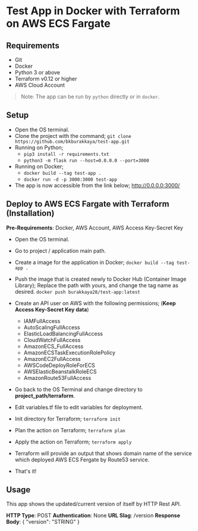 # Test App in Docker with Terraform on AWS ECS Fargate

## Requirements

- Git
- Docker
- Python 3 or above
- Terraform v0.12 or higher
- AWS Cloud Account

> Note: The app can be run by `python` directly or in `docker`.


## Setup

- Open the OS terminal.
- Clone the project with the command; 
`git clone https://github.com/bkburakkaya/test-app.git`
- Running on Python;
    -   `pip3 install -r requirements.txt`
    -   `python3 -m flask run --host=0.0.0.0 --port=3000`
- Running on Docker;
    -   `docker build --tag test-app .`
    -   `docker run -d -p 3000:3000 test-app`
- The app is now accessible from the link below;
http://0.0.0.0:3000/


## Deploy to AWS ECS Fargate with Terraform (Installation)

**Pre-Requirements**: Docker, AWS Account, AWS Access Key-Secret Key
- Open the OS terminal.
- Go to project / application main path.
- Create a image for the application in Docker;
`docker build --tag test-app .`
- Push the image that is created newly to Docker Hub (Container Image Library); 
Replace the path with yours, and change the tag name as desired.
`docker push burakkaya28/test-app:latest`
- Create an API user on AWS with the following permissions; (**Keep Access Key-Secret Key data**)
    - IAMFullAccess
    - AutoScalingFullAccess
    - ElasticLoadBalancingFullAccess
    - CloudWatchFullAccess
    - AmazonECS_FullAccess
    - AmazonECSTaskExecutionRolePolicy
    - AmazonEC2FullAccess
    - AWSCodeDeployRoleForECS
    - AWSElasticBeanstalkRoleECS
    - AmazonRoute53FullAccess
    
- Go back to the OS Terminal and change directory to **project_path/terraform**.
- Edit variables.tf file to edit variables for deployment.
- Init directory for Terraform;
`terraform init`
- Plan the action on Terraform;
`terraform plan`
- Apply the action on Terraform;
`terraform apply`
- Terraform will provide an output that shows domain name of the service which deployed AWS ECS Fergate by Route53 service.
- That's it!

## Usage

This app shows the updated/current version of itself by HTTP Rest API.

**HTTP Type**: POST
**Authentication**: None
**URL Slag**: /version
**Response Body**:
{
    "version": "STRING"
}